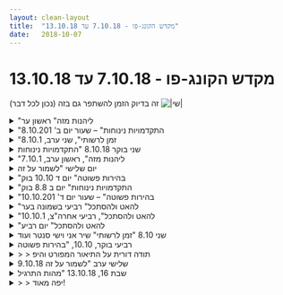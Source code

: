 ```yaml
---
layout: clean-layout
title:  "מקדש הקונג-פו - 7.10.18 עד 13.10.18"
date:   2018-10-07
---
```

# מקדש הקונג-פו - 7.10.18 עד 13.10.18 
זה בדיוק הזמן להשתפר גם בזה (נכון לכל דבר) <img src="http://www.timg.co.il/tapuzForum/images/Emo77.gif" alt="|שי|">

<details>
                    <summary>"ליהנות מזה" ראשון ער</summary>
                    הגעה : 19:30 <br> <br> כיף לחזור לאחר שבועיים של היעדרות.<br> חיים וריב כבר היו במקום המפגש. התחלה של תנועה וחימום גם עם הסובבים.<br> <br> ריב מזמין את כולנו (לאחר שבועז ויניב הצטרפו, רק אם מתאים) לעבוד בעבודה פנימית. <br> יניב מנחה אותנו לנוח בתוך התחושות של הגוף.<br> לאחר הבדיקה (האם מתאים&nbsp;&nbsp;לי להיות שם ) &quot;ההנחיה השקטה&quot; (ממטורתי -&nbsp;&nbsp;הקשבה להנחיות שנובעות ממני) נאמר לי שאני רוצה לזוז!<br> חששתי מ&quot;פירוקה&quot; של קבוצה - כי יש ענין בלנטוש עבודה קבוצתית. אך יש ענין גם בלהקשיב להנחיות שבאות ממני.<br> וכן הקבוצה שהתאגדה להנחיה זו אכן התפרקה. אך מפתיע אותי לטובה שקיבלתי את זה לגמרי בסדר.<br> <br> הרצונות שלי התממשו והתחלתי לזוז. <br> קרבות עם ריב - רגלים ותוספת של ידיים - המשך עבודה משיעור השעבר.<br> <br> חיים ביקש לשפר את השליטה עם מרכז הכובד שלו - נסיון לתת לו כמה טיפים והסתכלויות. לימוד ההתחמקות שנובע ממרכז הכובד.<br> <br> עבודה עם ריב על נעילות הזזות. בפולסים היכולת לקבל ולהכיל את הפולס עמידה ופלג גוף עליון.<br> שיפור של חמש החיות וחקירת הצד השני.<br> שיקשוקים וניענועים עם בן - פשוט עוזר בטרוף להרגיש את הגוף לאחר מכן ברגיעה.<br> <br> סיום שיעור 22:10<br> <br> <a href=http://www.tapuz.co.il/communa/viewmsgcommuna.asp?communaid=40780&msgid=57087236 target=_blank style=color:blue>מדדי דרור לשיעור</a> :<br> למידה :2 - (מתוך 3) <br> הנאה :3 - (מתוך 4 )<br> <br>  <br>
                  </details><details>
                    <summary>"התקדמויות נינוחות" – שעור יום ב' 8.10.201</summary>
                    שעת הגעה שלי: 6:40 – שעת סיום: 8:30<br> משת&#39;: יואב, אינגריד, רמי – מנחה: בן<br> <br> הגעתי בנינוחות ובמצב רוח טוב; משהו בי ביקש לאפשר זרימה ונינוחות. פתחתי בשיחה חופשית עם יואב, שמאוד נהניתי ממנה. תוך כמה דקות רמי הצטרף ומיד הודעתי להם שאני אוביל אותנו אל מקום השיעור, תוך שהנחיתי אותנו לצעוד בקלילות והנאה תוך כדי שיחה חופשית.<br> בגן דובנוב עשינו עצירה קצרה כי ביקשתי להתפנות לשירותים – הרשיתי לעצמי. לאחר מכן הונחינו לצעוד ללא דיבור, תוך תשומת לב למראות, לצלילים הנשמעים ולריחות, ליהנות מכך ולאפשר נשימה חופשית. מאוד נהניתי מכל הדרך, זה מעט הפליא אותי. <br> בככר רבין עשינו עצירה ליד בריכת המים, כשכל אחד הונחה לפעול לפי בחירתו. התיישבתי על הדק מעץ והתבונתי בשקט במתרחש בתוך הבריכה. רמי עשה תרגיל עליית מדרגות ורמי עמד על המעקה ועשה עבודה פנימית כל שהיא.<br> כעבור כמה דקות המשכנו לצעוד ועברנו לגן דבורה בארון, כפי שהנחה אותי בן.<br> המשכנו לעבוד כל אחד לפי בחירתו. עבדתי מעט על גמישות וגם על מתיחות נעימות.<br> בן הגיע כעבור כמה דקות והנחה את יואב ורמי לתרגל עמידת פיסוק של קונג פו. אותי הוא הנחה להעמיק את הנינוחות שלי. לרגע קצר חשתי בתוכי מעין דאגה שהאימון שלי &quot;פחות רציני&quot; ובלתי קשור לאומנות הלחימה. זיהיתי את זה מיד ושחררתי את זה, עברתי להתבונן בחשיבות של הנינוחות באומנות הלחימה כדי להבהיר לעצמי שהדאגה שלי איננה מבוססת. זה הרגיע אותי ואפשר לי באמת להעמיק את הנינוחות שלי בצורה מוצלחת ונעימה.<br> כעבור 15 ד&#39; הונחיתי לתרגל סיף ביד אחת עם רמי – לאחר שראיתי קרב אגרופים עוצמתי ומרהיב בין רמי ויואב, שעקבתי אחריו בעניין רב וגם למדתי ממנו – במיוחד זכור לי משפט שבן אמר ליואב, משהו דומה ל: &quot;תזהה מתי כדאי לא לוותר ולהמשיך בקרב ומתי כדאי לעצור ולא להתעקש.&quot;<br> קרב הסיף עם רמי היה מוצלח מאוד עבורי, כי לא חשתי בו פחד, למרות שרמי &quot;לא עשה לי הנחות&quot;. היה כיף לחוות את זה.<br> בהמשך יואב ונחה להמשיך את השיעור שלנו עד תומו. יואב הנחה אותי להעביר אותנו תרגולים של מתיחה נעימה. רמי הונחה להעביר אותנו כמה תרגולים (כבר לא זוכרת מה).<br> לאחר מכן עברנו לגן שמאחורי גן העיר, חצינו את אחת מבריכות מפלי המים והתמקמנו בישיבה על ספסל אבן והתבוננו על הסביבה. חוויתי הנאה עמוקה, שלווה והכרת תודה – חרגתי מההנחיה ואמרתי בקול רם ואמרתי ליואב ורמי שאני מרגישה כאילו אנחנו שלושת המוסקטרים (גיבורי הילדות שלי) שמתצפתים (בהנאה) על הסביבה.<br> לקחתי את הנינוחות הזו לשלב חדש גם בהמשך היום. נפלא!<br>
                  </details><details>
                    <summary>"זמן לרשותי", שני ערב, 8.10.1</summary>
                    מאוד נהנתי מהקלילות של השיעור. שמן הסתם הייתה גם בתוכי. בניגוד גמור לכבדות שהרבה פעמים אני חש. כאילו משהו בתוכי אמר &quot;סבבה אני מרפה&quot;.
                  </details><details>
                    <summary>שני בוקר 8.10.18 "התקדמויות נינוחות</summary>
                    שעת הגעה 06:25, קריר, מרגיש מוקדם. שדרוג המיקוד שלי, שדרוג הקשב. אינגריד ורמי מצטרפים. <br> שינוי מיקום. שמח להמשיך את התנועה מגינת דובנוב. מרגיש לי שאני רוצה משהו אחר הבוקר. <br> התבוננות בפרחי הלוטוס בבריכה בככר רבין. צבעים מופלאים. תחושה של המים. הרפיה<br> גינת דבורה בארון. בן מצטרף. <br> תרגול מתיחות ועמידות נמוכות. העמקה בתרגיל. התבוננות באפשרות של העמקה לתוך תרגיל בודד לאורך כל השיעור, הפוטנציאל. <br> בעיטות, לא בצורה מובנית. דברים שהגיעו אליי -&nbsp;&nbsp;טווח הבעיטה הנוח שלי, מסלולי הגעה שונים, ההרגשה שלי ברגל<br> קרב כפפות עם רמי. רצף של אגרופים. שמירת ראש - מרחק ידיים מהראש, קרוב מדי, רחוק מדי. הערה בנושא עדינות. קיבלתי איזושהי הצצה למקום של לחימה עדינה (או שמא מעודנת יהיה מתאים יותר) כרגע עלו בי התייחסויות לדיוק, תזמון, צלילות, מקצב, הרגשה של הפרטנר<br> עבודה תנועתית מהנה, עבודה עם מאמץ. הנאה מהמאמץ. הנחיה של השיעור מגיעה אליי.<br> עבודה על גמישות ומתיחות בהנחיה של אינגריד. הקצב הרגיש מאד מתאים<br> עבודה על ריפוי - מעגל אנרגיה ונשימה בהנחיה של רמי. <br> שינוי מיקום - המפל ליד גינת הדסה. התבוננות והגדלה של המיקוד והקשב בעיניים פתוחות ובהמשך בעיניים סגורות. <br> סיום שיעור 08:20<br>
                  </details><details>
                    <summary>"ליהנות מזה", ראשון ערב, 7.10.1</summary>
                    אני חושב שהתחלתי בלי להגדיר לעצמי מה התרגיל - אבל זה היה משהו כמו התבוננות על עצמי, על כל מה שקיים בי.<br> <br> בהמשך נעניתי להצעה של ריב להצטרף לתרגול עבודה פנימית. חישת הגוף הפנימי (או הנחיה דומה, לא זוכר בדיוק).<br> חזרה לעבודה עם עצמי, תוך שישבתי והרגשתי את הגוף, הגיעה חתולה חמודה, התיישבה עלי והתחילה לעסות לי את הירך הפנימית עם הרגליים הקדמיות שלה. בהתחלה זה הקפיץ אותי והיה מאד מאתגר, אבל איפשרתי לה להמשיך. המשכתי להתבונן ולהרפות ואחרי כמה רגעים משהו בתוכי זז וזה כבר לא הפריע.<br> <br> התבוננות בעין אחת והרפייה של המבט.<br> <br> תרגיל שקיבלתי מבן - לבחור אחד מהחלונות שההשתקפות בו צלולה יחסית ובישיבה להתבונן על ההשתקפות שלי. לראות יותר ויותר את היופי שלי, כפי שמשתקף בראי. אחרי זמן מה של תרגול הרגשתי שמשהו במצב התודעה שלי משתנה. זה השתקף בשינוי תפיסת האור והצבעים. חלקים מהפנים שלי התחילו להיעלם ולהופיע לסירוגין.<br> מתישהו עודכנתי לגבי סיום השיעור שלי, אולם המשכתי בתרגיל עוד זמן רב לאחר מכן.<br> <br> בשלב מסויים נקראתי לעבודה שכללה ניעור של הגפיים והגוף כולו. חזרתי להעמיק עוד בהתבוננות על עצמי בראי. עתה הפנים שלי נעלמו לגמרי, והופיעו שוב כפנים של אדם אחר. מספר דמויות הופיעו מולי והתחלפו ביניהן - אחד היה קירח, לאחר היה זקן גדול. זה היה קסום.<br> <br> גמישות בישיבה וחיזוק של הידיים וכפות הידיים על ידי טפיחות נעימות על הקרקע.<br>
                  </details><details>
                    <summary>יום שלישי "לשמור על זה</summary>
                    זמן הגעה : 20:20<br> <br> לאחר רכיבה באופניים ויום ראשון בעבודתי החדשה. היה לי הרבה לעכל ולהרגיש.<br> <br> הלכנו לגג לאגף הצפוני תוך אפשור של היום שהיה. <br> שהגענו ההנחיה קיבלה להוסיף גם את ההווה.<br> <br> ההנחיה הפשוטה והנעימה הגיעה אלי. והיה לי יותר נעים. <br> אז שתי מטרות עלו רמה - ההנחיה הנעימה, והפרנסה.<br> <br> עבודה עם בעיטות וכרית - עבודה שלי לנסות לעבוד יותר עמוק ומדויק.<br> <br> חזרתי קצת על האימון מראשון - תזוזה של הגפיים אחד אחד ואז את כולו ולהרגיש את הזרם.<br> עבודה על שתי פורמות כרצוננו <br> בשבילי חמש החיות צד ראי , וסן צ&#39;ן 1 הרגשת הקצוות והרפיה בין מעברים.<br> <br> הזזות קצת לנסות להמשיך את מגמת השיפור מיום ראשון. נסיון לשמור על האנרגיה שלי בענין ועל הדרור.<br> עבודה פנימית חופשית. <br> קצת תחושות השמים היו יפים של מעבר עונה. האנרגיה בשיעור הייתה שונה.<br> <br> סיימתי עם המשפט ההנחיות שלי לשנינו הסתיימו כעת.<br> זמן סיום 22:00<br> <br> <a href=http://www.tapuz.co.il/communa/viewmsgcommuna.asp?communaid=40780&msgid=57087236 target=_blank style=color:blue>מדדי דרור לשיעור</a>:<br> למידה : 2.5<br> הנאה : 2<br>
                  </details><details>
                    <summary>"בהירות פשוטה" יום ד 10.10 בוק</summary>
                    הגעתי ב 0641 קבלתי להמשיך את השיעור שלי ושל יואב בלונדון מיניסטור.<br> היה שיעור פיזי ברובו, זרמו תרגילים בהתחלה קרוב למה שהיה מכונה חימום,<br> אחר כך תרגילי בעיטות בזוג,<br> כולל הדיפת הפרטנר מקו לקו בעזרת בעיטות צד, ובעיטות 2 שלבים ובעיטות סיבוב<br> שנגמרות בבעיטות צד, ובאגרופים.<br> מתיחות, הרפיה, נשימה, קרבות עם כפפות, , שוב הדיפת הפרטנר מקו לקו בעזרת <br> אגרופים עם כפפות כשהמותקף תוך שהוא מובל לאחור מנסה מפעם לפעם<br> להסיט ולסמן אגרוף לפנים.<br> לאחר מכן בריבוע על הרצפה אגרופים עד שאחד יוצא מהריבוע, לאחר מכן נוספה<br> אפשרות להשתמש בבעיטות.<br> לאחר מכן עבודה פנימית לעיבוד הקרבות,<br> לאחר מכן עבודה פנימית של ריפוי על ידי שהיה במקומות של אי נוחות/כאב, קבלה<br> ותודה ולקיחת אחראיות על מה שהכאב מנסה למסור.<br> סיימנו ב 0808<br>
                  </details><details>
                    <summary>"התקדמויות נינוחות" יום ב 8.8 בוק</summary>
                    אינגריד לקחה אותנו במתינות לגינת דבורה.<br> שם פגש אותנו בן,<br> ובעזרתו עבדתי על בעיטות במינימום הכנה לקראת,<br> וכך שלא יהיו מוכנים לקראתן,<br> חלה התקדמות,<br> לאחר מכן קרב אגרוף עם כפפות עם יואב, נצפתה<br> התקדמות בעקבות השיעור הקודם, מוגנות ברמה<br> גבוהה יותר, ויציאה להתקפה במפתיע.<br> עבודה עצמית עם הגוף<br> פרידה מבן ועבודות גמישות עם אינגריד בהנחיית יואב<br> ועבודה פנימית.
                  </details><details>
                    <summary>"בהירות פשוטה" – שעור יום ד' 10.10.201</summary>
                    שעת התחלה: 6:35 – סיום: 8:00<br> משתתפים: יואב, אינגריד, תרצה, רמי, דורית&nbsp;&nbsp;- מנחה: ב (בהתחלה); אינגריד (רוב השיעור)<br> <br> הגעתי לשיעור במצב יחסית נינוח. כשפגשתי את יואב בנק&#39; המפגש נמנעתי מלדבר. בחרתי להתמקד בשיעור שלי. <br> ביררתי עם עצמי במה ני רוצה להתמקד בשיעור שלי. התשובה: נינוחות נעימה ומיקוד.<br> תרצה הגיעה ובחרתי לשוחח איתה. היה נעים. גם רמי הגיע. ראיתי את בן מגיע מכיוון הקריה, כיוון חריג. באותו הזמן דורית גם הגיעה. <br> בן מיד הנחה אותי להמשיך את השיעור שלי ושל תרצה עד תומו, כשתחילתו תהיה בגן דובנוב. את יואב הוא הנחה לצרף אליו את רמי ולעבור ללונדון מיניסטור. דורית שאלה אם עליה להצטרף אלי, אמרתי שבן לא צירף אותה אלינו. המסגרת הזו מאוד התאימה לי, למרות שאני גם אוהבת שעורים משותפים לכולנו.<br> השיעור שלי ושל תרצה התחיל בהליכה נינוחה, עם נשימה רחבה, תוך תשומת לב למתרחש מסביבנו.<br> בחירת המקום בתוך גן דובנוב הפעם הייתה לי קלה ומהירה: בחרתי במדשאה ליד הבריכה המגודרת.<br> שם תרגלנו כל מיני תרגולים עם דגשים &quot;קטנים&quot; שנראו לי משמעותיים: הליכה נעימה ומיטיבה, אפילו מרפאה; עמידה על רגל אחת – שמתי לב לפער משמעותי בין הרגליים, כשאני מצליחה לעמוד בצורה יציבה למדי על רגל שמאל ומתקשה לעמוד ברצף ובנינוחות על רגל ימין; בעיטות נינוחות ויעילות – נזכרתי בלוחמת קונג פו מהונג קונג שראיתי בסרט דוקומנטרי, שנראתה כמו איזו סבתא קטנה וחביבה שיושבת בחצר ביתה בין התרנגולות שלה ומדגימה למראיין כמה טכניקות, עם תנועות מינימליסטיות שנראו מינוריות ולא מרשימות, אך אפקטיביות מאוד (קונג פו נשים). תרגלנו גם גמישות. לאחר מכן כמה תרגיליי כושר: כפיפות בטן, כפיפות ידיים, ועוד. לאחר מכן ביקשתי לתרגל עמידת ידיים – לפני כמה זמן חלמתי שאני מבצעת עמידת ידיים בקלילות, ונכון לעכשיו אני מתקשה משום מה, אבל מאוד &quot;מתחשק&quot; לי לרכוש את המיומנות הזאת. סיפרתי כל זה לתרצה ושינינו מיקום בחיפוש אחר קיר שניתן להישען עליו, בנוסף לעזרה והתמיכה של הפרטנרית. עברנו למתחם של המשכן לאומנויות הבמה ומצאנה שם קיר מתאים. תוך זמן קצר תרצה בצעה עמידת ידיים ולאר מכן הדגימה לי כמה פעמים כיצד לעשות זאת. ניסיתי כמה פעמים, אך לא הצלחתי להגיע לנקודה שבה הרגליים שלי עולות ונוגעות בקיר מאחור, בשל איזו תחושת פחד עוצמתית שמנעה זאת ממני. היה לי נעים לדבר על כך עם תרצה, הצלחתי לחקור את התחושה הזו יותר לעומק וממש לחוות אותה, זה היה עוצמתי ומעניין. הרגשתי שאני מצליחה לצמצם במידת מה את גודל הפחד וזה הספיק לי לפעם הזאת.<br> סיימנו את שעורנו בישיבה עם עבודה פנימית, התעטפנו באור לבן, התמקדנו בתחושת מוגנות ונינוחות. בסוף השיעור הרגשתי&nbsp;&nbsp;נינוחה וממוקדת.<br>
                  </details><details>
                    <summary>"להאט ולהסתכל" רביעי בשמונה בער</summary>
                    היה שיעור כיפי ומועיל עם בן וריב<br> הגעתי לנקודת המפגש בערך בעשרים לשמונה.<br> איכשהו בחודשים האחרונים אני תמיד מגיע באיחור של כמה דקות. כל פעם מסיבה אחרת שנראית לי די מוצדקת, אבל אני מאמין שהייתי יכול בכל זאת להגיע בזמן.<br> <br> כשהגעתי בן הנחה אותי לאסוף עשרה תחומים שלדעתי נוגעים ללימודי הקונג פו שלי.<br> בחרתי ב: קרב/לחימה, תנועה/ספורט, גמישות, נשימה, קשיבות/מודעות, עבודה עם אנשים, יומן השיעורים/תיעוד, השתפרות/התפתחות, ריכוז.<br> לאחר מכן בן ביקש שאעבור על כל אחד מהתחומים ואדמיין שאני משתפר בו.<br> הוספנו עוד שלושה תחומים:<br> עבודה פנימית - הסטודיו הפנימי (למידה מזכרונות), עמידה בתנאים (ארגון), הנחיה עצמית.<br> <br> ולאחר מכן תרגלנו גמישות באמצעות פיסוק והתבקשתי לראות מי מהנושאים הכי רלוונטי לפיסוק בסדר יורד.<br> לאחר מכן בן הנחה אותי להעביר שיעור לעצמי עוד ששאר התלמידים יתפנו ואז להמשיך את השיעור שלי עם אחד מהם.<br> התאמנתי לבד וכשהשאר סיימו את ההנחיה של ריב, ביקשתי ממנו להתאמן ביחד קצת.<br> עשינו: משחק סימונים בידיים, ברגליים, משולב, יד מתחמקת, הזזות וסיימנו בעצות אחד לשני איך למקד ולשפר את האנרגיה שלנו: הרפיה, יצירה, וספורט(פעילות אירובית)<br> <br> סיימתי בערך בתשע וחצי. תודה!<br>
                  </details><details>
                    <summary>"להאט ולהסתכל", רביעי אחרה"צ, 10.10.1</summary>
                    מפת העצמי: בתוכי יש מגוון מצבי רוח מתחלפים. ביכולתי לראות אותם כפי שהם - מצבי רוח חולפים, ואז אני פחות מזוהה איתם. יש שם גם אחד שהוא שונה מהאחרים ושיותר מייצג אותי. זה שלומד בשיעור לדוגמה.<br> <br> <br> נוסחה בת שני שלבים: 1. מרשה לישי להיות.<br> 2. שואל אותו אם בא לו לעשות משהו.<br> <br> <br> <br> <br>
                  </details><details>
                    <summary>"להאט ולהסתכל" יום רביע</summary>
                    לילה , הגעתי עייפה, <br> רוצה להאיט את הקצב<br> או כמו שבן כתב - להאיט זה בעצם דרך לנוע הרבה יותר מהר
                  </details><details>
                    <summary>שני 8.10 "זמן לרשותי" שיר אני וישי סנטר ועוד</summary>
                    כל אחד יכול לקחת לו/לה מה שרוצים מהדרך<br> ישי לקח שייק<br> אני לקחתי כריך מאנסטסיה<br> הלכנו לסנטר<br> עצרנו בספסל<br> ישבנו בסנטר ליד איידיגיטל<br> ישבנו במקומות שקטים קרוב לכיכר דיזינגוף<br> ישבנו בכיכר אתרים וראינו את היממה שהיינו רוצים<br> <br> מטרת השיעור היתה: טיפוח היממה שלנו<br> התקדמות מעשית כל אחד ביממה שהוא/היא רוצים<br> <br> בדיעבד הייתי אולי נשארת עוד בכיכר, מקדישה עוד זמן לעבודת הדמיון<br> כי היא היתה לי טובה כשעשיתי אותה שם<br> <br> שיר מספרת לנו על הספר &quot;בוקר טוב&quot;<br> קיבלתי במתנה את הספר שיו<br> התחלתי ליישם אותו כבר יום אחרי ועדיין<br> זה ממש שיפר לי את היממה<br> מדהים<br> <br> היה גם כיף ומרגיע<br> איפשרתי הנאה פשוטה בלי קשר<br> <br> תודה <img src="http://www.timg.co.il/tapuzForum/images/Emo39.gif" alt="|פרח|">
                  </details><details>
                    <summary>רביעי בוקר, 10.10, "בהירות פשוטה</summary>
                    אני עם בן. שיעור מיוחד. <br> הגעתי במצב קטטוני, אחרי הרבה קשיים רגשיים והרבה מאוד לחץ זמן, מוח רץ, חוסר שינה, חרדה. כאלה. <br> קפיצות. <br> דברים מהשיעור: <br> ללכת לגינת דובנוב תוך כדי בעיטות<br> האתגר של להצמד לבן<br> קפיצות או נוקשות מחשבתית - למה להצמד תוך כדי בעיטות הרבה יותר קשה? היו שם הרבה &quot;אבלים&quot; <br> בן מנחה על הרס ובניה<br> בן מדבר ומסביר על ההבדל בין יצירה, בנייה, לבין תחושה כזו שונה של משהו שמפריע, מבנה שקיים שצריך לההרס כדי שמשהו יבנה<br> לנסות לשייך להרס תחושה חיובית, זה היה נהדר<br> אי הבנה של מה זה הרס בהקשר הגופני, יותר הרס תוך כדי למידה בהקשר של נגיד גילוי טעות<br> הדגמה של &quot;הרס&quot; חחחח של &quot;מבנה גופני&quot; כשהיד שלי היתה למעלה ואז נפלה (לא אני טועה כאן אבל משאירה כי כן הבנתי ובכל זאת כך זה נשאר. לא חשוב)<br> מה שהיה חשוב זה השחרור מההבנה של מבנה בתור משהו מאוד מסובך <br> היה מדהים לגלות שכשבן הפנה אותי לחוכמה (שלי) היתה לי פתאום גישה<br> משהו השתנה כאילו בתנוחה של ה&quot;אני&quot;, התנוחה היתה אחרת. זוית ראיה אשכרה פיזית, עם תחושה גופנית שנלווית אליה<br> בן הזכיר גם משהו אחר, צמד אחר, הרפיה וקפיצות (שורוק), היה מאוד נעים לראות את זה, ואת הקשר לצמד הקודם (מבחינת שחרור הפרשנות של המילה &quot;קפיצות&quot;) ואת השחרור שבאין קשר, <br> חלק מההסברים היו בישיבה על ספסל<br> ואחר כך עבודה שאני מנחה את עצמי עד סוף השיעור או משהו כזה<br> עלו שאלות וקיבלתי הנחיה להתמקד במה שעכשיו ולרשום או לזכור<br> שני דברים שעלו היו השאלה\בקשה על בטחון עצמי- גוף כזה שממש מזוהה כבטחון עצמי שנפגע, ועלתה עוד שאלה על שליטה, מזיקה או מועילה, אני לא מתחברת עכשיו עד הסוף למקור של השאלה הזו<br> היה מעולה לעבוד עבודה עצמית, לשחרר את בן שעדיין ישב שם. היה משמעותי מאוד שהוא עדין ישב שם כל השיעור העצמי שלי. <br> מצחיק שהוא לא ידע שהשיעור שלי נגמר. באמת הוא לא לגמרי נגמר, יותר התאדה<br> לקראת סופו לקחתי את הגוף הפיזי שלי איזה עשרה מטרים הצידה מהריבוע ספסלים מרוצף שבו התמקד רוב שיעור שלי, לאור עם דשא פתוח כמו מין טיול למקום חדש<br> בעיקר אני זוכרת תחושת גוף שככל שעבר השיעור הולכת ונהיית קלילה, חובקת כל, מרחפת קצת, כאילו קל יותר לדלג ולנוע ולצאת מהריבוע של המרחב למקומות אחרים<br> הרס עושה לי טוב :)&nbsp;&nbsp;משחרר אותי<br> הבעיטות שלי במהלך השיעור הלכו ונהיו חלומיות כאלו, לא מחוברות למה שאני חושבת שאמור להיות<br> גם שמתי לב הרגבה פעמים לתבניות גופניות שנצמדתי אליהם<br> וגם לתבניות מחשבתיות כאלו שאני נצמדת אליהן אבל לא מחשבות אלא תבניות מסדר שני או משהו כזה, עכשיו זה נעלם לי
                  </details><details>
                    <summary>> > תודה דורית על התיאור המפורט והיפ</summary>
                    כשקראתי את המילים ממש התפעלתי מכמות השכבות והתחושות שהצלחת להעביר בטקסט.<br> התיאורים הם יפים מפורטים רב שכבתיים, מקשרים בין פעולה ותחושה, מכילים גם התייחסות לתחושות עצמן ותיאורן במרחב, וגם התייחסות לעצם התודעה שחשה את ההתרחשויות, בקיצור מרק מאוד עשיר ומזין, ותודה לך על המרק הזה.<br> שמתי לב שגם המקומות שבהן&nbsp;&nbsp;מציגה סימני שאלה,שבהן את לא בטוחה איך פירשת&nbsp;&nbsp;הוראות בצורה מסויימת או מה היה האירוע שהתרחש&nbsp;&nbsp;, מוסיפות תבלין מאוד מיוחד לתיאורץ הן הופכות להרבה יותר ריאלי קודם כל, ומעבר לכך הן מייצרות מרחב חלל שבו אפשר לשאול את השאלות.<br> תודה.
                  </details><details>
                    <summary>9.10.18 שלישי ערב "לשמור על זה</summary>
                    בהמשך לשיעור הזה <a href='http://www.tapuz.co.il/Communa/ViewmsgCommuna.asp?Communaid=40780&msgid=57172248' target='_blank' style='color:blue;'>http://www.tapuz.co.il/Communa/ViewmsgCommuna.asp?Communaid=40780&msgid=57172248</a> <br> <br> מקבל הנחיה להסתער שוב על עשר המשימות שהגדרתי לעצמי בשיעור ההוא. להעמיק באלה שלא העמקתי אז. <br> <br> עבודה בבית, על מיטה עם לפטופ. <br> <br> כשעה ועשרים. <br> <br> חידושים: כתבתי שאלה במרחב השאלות והתשובות (<a href='http://www.tapuz.co.il/Communa/ViewmsgCommuna.asp?Communaid=1718&msgid=57187585' target='_blank' style='color:blue;'>http://www.tapuz.co.il/Communa/ViewmsgCommuna.asp?Communaid=1718&msgid=57187585</a> ).<br> <br> עבדתי עוד עם אמנות הקריאה. כשאני פחות עייף ועצבני ההתנגדות חלשה יותר. אבל עדיין קיימת. <br> <br> העין כבר כמה שבועות לא קופצת. כנראה סימפטום של לחץ בעבודה/בחיים. <br> <br> סיימתי את התשובה בשני חלקים של בן (<a href='http://www.tapuz.co.il/communa/ViewmsgCommuna.asp?Communaid=1718&msgid=56895059' target='_blank' style='color:blue;'>http://www.tapuz.co.il/communa/ViewmsgCommuna.asp?Communaid=1718&msgid=56895059</a> ). העלה בי קצת מחשבות. <br> <br><br><br><table width='70%' cellpadding='0' cellspacing='0' bgcolor='#C6C7C6'><tr><td height='1'></td></tr></table><br><img border=0 src=../tapuzforum/images/Emo42.gif><br><br><b>יש בי אהבה והיא תנצח.</b><br><br><br><a rel=nofollow href=http://blog.tapuz.co.il/pathoftheone target=_blank style=color:black>http://blog.tapuz.co.il/pathoftheone</a>            <br><br>
                  </details><details>
                    <summary>שבת 16, 13.10.18 "מהות התרגיל</summary>
                    מתחיל את הדיווחים שלי לשבוע הזה משבת, שהכי חי בזיכרון שלי. <br> <br> שעת התחלה 15:00<br> שעת סיום - ייתכן בסביבות 17:30, ייתכן בסביבות 21:30. תלוי איך מסתכלים על זה.<br> <br> נסעתי לצפון לסוף השבוע הזה, כשאני מתכנן להודיע על כך שלא אוכל השבת הזו להיות בנקודת המפגש לתחילת השיעורים שלי. לפני שהוצאתי את התכנית שלי לפועל כבר קיבלתי הנחיות לשיעור במייל. שקלתי מספר שעות מה לעשות עם זה. ולבסוף החלטתי להישאר בצפון, למרות תיאום שלי עם עצמי שכבר עומד מספר שנים ללא חריגה (נדמה לי), שאם כבר קיבלתי הנחיות לשיעור, גם אם נסעתי לצפון, אני מגיע. אם אני לא טועה חרגתי ממנו בפעם הראשונה בשיעור שבועיים לפני כן. זו הפעם השנייה שהסיטואציה הרגישה לי מספיק חשובה בשביל לעשות את זה. <br> <br> ההנחיה שקיבלתי במייל כללה בין היתר את ההנחיות: כולנו עובדים ביחד, כאיש אחד, קצת כמו איזושהי ריקוד משותף, ו -&nbsp;&nbsp;אפשר לעצמך לחוש בחלק המשותף של שלושתכם הנאה עמוקה מנוכחותך, מנוכחותם, מנוכחותכם.<br> <br> כתבתי לעצמי הנחיות לשיעור הזה. בין היתר, לנסות לקבל את מה שהמתין לעבור אלי שם לפחות חלקית, ואולי אפילו במידה רבה יותר מכפי שהייתי מקבל אם הייתי נוכח שם בגופי הפיזי. השיעור שיצא מזה היה ממש יפה.<br> <br> הוא החל בכך שאני מנסה להיות שם, בגן העיר, בשיעור המשותף עם התלמידים האחרים, כמיטב יכולתי. אולי כמו איזו הקרנה מנטאלית כזו של עצמי. כמו איזה רוח פורס כזאת. אז עצמתי את העיניים ודמיינתי את עצמי שם. תוך זמן קצר הרגשתי את עצמי שם. ראיתי את הגן. סיירתי בו, בפינות שונות שלו. הייתי הוא. הייתי חלקים שונים שלו. לרגעים הייתי מפל המים הקטן, או העץ שליד מתקן האימונים. או עמדתי במרכז המעגל שבגן. לאחר זמן מה, כשהפניתי את הראש, הדמיון זז מעצמו, מבלי שאצטרך להיות פעיל בנוגע לזה. הדבר המשיך להיות פעיל לאורך כל השיעור. גם בזמן שעשיתי הנחיות אחרות. תנועות מתוך אמנות הלחימה, למשל. כשעליתי במדרגות לגג גן העיר, זה היה קל מאוד. באמצע המדרגות נעצרתי והסתובבתי להביט בנוף למטה. <br> <br> מתישהו במהלך כל זה, די בהתחלה, נפתחתי להרגיש את המתאמנים האחרים שידעתי שאמורים להיות בשיעור. דמיינתי אותם שם. נהניתי מהנוכחות שלנו שם ביחד. שהיה לה אפקט מרפא ונהדר. ועבדתי על להרגיש אותנו עובדים יחד. נמצאים יחד באותו שיעור. שמתי לי למטרה שהם יאמרו אחר כך שהם יכלו להרגיש אותי בשיעור (לא ציפיתי שזה יצליח, אבל יריתי לשם בתור מטרה). <br> <br> אז זה היה התרגיל העיקרי שלי בשיעור. אבל גם עמדתי במעגל אתם ועשיתי בעיטות וחבטות ידיים בעדינות, למשל. <br> <br> בשלב מאוחר יותר בשיעור, תרגלתי את זה על חלקים אחרים בעיר. גם את הדמיון שאני שם, וגם את הנוכחות שלי יחד אתה. את מערכת היחסים שלנו. <br> <br> קצת אחרי ששלחתי את ההנחיות לעצמי במייל תשובה לבן, הגיעה אלי עוד הנחיה לשיעור הזה. שהרגישה לי קצת שייכת יותר לחלק בו של אמנות היכולת. ההנחיה הייתה לחזור לעיר בערב כאילו אני מגיע אליה בפעם הראשונה, עם מין כוונה כזו של &quot;לכבוש אותה&quot;, הכוונה, להצליח בה מאוד. עיניים מנצנצות כזה של הרפתקאה. <br> <br> אז לאחר שסיימתי את החלק הזה של השיעור שהיה מובהק יותר, ידעתי בצלילות חלקית כזו, שהשיעור שלי עומד להימשך. (זה היה חצי כן, חצי לא כזה, השיעור נמשך וחלק ממני היה בתוכו, וחלק אחר היה מחוצה). לאחר זמן מה ארזתי את החפצים שלי ויצאתי מהבית של ההורים שלי ברגל, לאט לאט, דרך השדות כזה, לתחנת האוטובוס. <br> <br> התיישבתי וקראתי קצת בספר כוחו של הרגע הזה. עבדתי עם 2 המשפטים &quot;הם מחפשים מחוץ להם קורטוב של הנאה, או סיפוק, אישור, ביטחון, או אהבה, בעוד שהאוצר נמצא בתוכם. לא זו בלבד שיש בו את כל אלה, הוא אף עצום לאין ערוך מכל מה שהעולם החיצוני יכול להציע.&quot;&nbsp;&nbsp;<br> <br> באוטובוס תרגלתי עוד זמן מה, את ההנחיה שקיבלתי, והרפית הגוף (הפעם אני עובר כל פעם על מה שהכי מרגיש לי בולט, זקוק לה) בשלב כלשהו נרדמתי, בשלב כלשהו התעוררתי. ותרגלתי להגיע עם העמדה הזו לעיר. זה היה נעים ונוכח באופן יוצא דופן. בערב בבית שלי, יכולתי בקלות רבה להתיישב בכורסת המדיטציה שלי, להיכנס, וליצור לי שעתיים של עבודה בתוך האנרגיה הזו. <br> <br> זהו, שיעור מגניב לאללה! <br> <br> ומכיוון שאני כותב את זה בשני בלילה, אני יכול כבר לציין שחלק שני ומשלים של התרגיל הזה של &quot;להיות שם&quot; הגיע במהלך השיעור הזה. <br> <br> תודה!!<br> אסא<br> <br>
                  </details><details>
                    <summary>> > יפה מאוד!</summary>
                    
                  </details><details>
                    <summary>> > > > </summary>
                    
                  </details><details>
                    <summary>רביעי בוקר 10.10.18 ״בהירות פשוטה</summary>
                    שעת הגעה 06:25 הגעתי עם צורך בתנועה. הרמות רגליים, בעיטות וסימונים הסטות, אגרופים. לתת לתנועה לנבוע מבפנים. חיבור מהנה. אינגריד, תרצה רמי דורית ובן מצטרפים. אני ורמי משנים מיקום ללונדון מיניסטור. התמקדות בנשימה. אני נהנה מהעובדה שהשיעור מגיע אליי דרך רמי. <br> רגל אחת על הרצפה, קפיצות וניתורים. גמישות. אני מרגיש את ברך שמאל. לא ברמה שמפריעה לי לנוע. <br> חימום קלאסי, היה נחמד להיזכר בתרגילים המוכרים. עובד על לחוות כל אחד מהם כאילו זו הפעם הראשונה שאני עושה אותו. <br> עבודה מגוונת עם סימוני בעיטות על הפרטנר. בעיטות צד (דגשים פנימיים, מותן פנימה, תשומת לב למיקום הידיים שלי, מגע של הרגל בפרטנר. עבודה בין הריבועים המסומנים על הרצפה, בעיטה קדמית, בעיטת צד לדחיפה של הפרטנר. אני נהנה מהאימוץ של שרירי הבטן, מנסה לדייק את המגע, יכול לדמיין את האפקט בכל אזור מגע אחר בבטן. בהמשך עבודה עם אגרופים קומבינציה של סימון לסנטר ושלושה אגרופים לבטן. (מציין לעצמי ששימוש בכרית מרגיש כמו המשך טבעי לעבודות שביצענו). <br> קרב כפפות בתוך ריבוע. בהמשך כולל שימוש ברגליים. היה אינטנסיבי מבחינת הדברים שהגיעו אליי. נתתי לגוף להוביל. לזכור בפעם הבאה לשים דגש על עדינות. מרגיש לי שהיא היתה יכולה לשדרג את העבודה. <br> עבודה חופשית אני מנצל את האנרגיה שלי לטובת עבודה על חיזוק הבטן והידיים, מנסה לזכור ליהנות מהעבודה והמאמץ. <br> עבודה פנימית. כניסה לתוך אזור כואב ושהייה בו ללא השפעה אלא של התבוננות בלבד. <br> סיום שיעור 08:08 שיעור פיזי ומאומץ. היה מהנה ומתאים מאד הבוקר. <br> כותרת זמנית שלי : פגישה מחודשת - לפעמים אנו נתקלים במוכר, עם זאת מאז הפגישה הקודמת כולנו השתנינו. מעניין להתבונן ולהבחין גם בשינוי.<br>
                  </details><details>
                    <summary>חמישי 11.10.18 "שדה וזרם בשקט</summary>
                    <br> עבודה עם הראייה המרחבית. לטפח זאת ללא מאמץ. <br> היכולת לתרגל דברים מבלי שידעו שאני מתרגל. זה ביני לביני... אז למשל אם אני מדבר עם מישהו אני פותח את הראייה המרחבית תו&quot;כ שאני מביט בו, במקום לעמוד כמו בוק ולראות אותו בזווית העין :)<br> <br> זרם – <br> או שהוא הופך להיות אני, חווה אותו כעצמי – בכל מיני וריאציות (למשל באופן מוחצן, או באופן מודחק) <br> או שהוא מקבל מקום<br> <br> ע&quot;י מודעות ואפשור, באופן קליל ועדין, אני מבחין בזרם שחולף דרכי<br> <br> זה כמו משחק תודעה...<br> יש בנו נטייה לחולמנות שכנראה הולכת להישאר אתנו, אבל אנו יכולים פחות ופחות להיבלע בה<br> <br> איפה כרגע כבד לי? איזו אי נוחות או מצוקה אני חווה? מה לופת אותי? מה עולה מירכתי התודעה?<br> <br> התנגדות למשהו בד&quot;כ מחזקת אותו. <br> זה נפוץ שמכריזים מלחמה על דברים בתוכנו והרגלים בנסיון להפטר מהם, וזה בד&quot;כ רק מחזק אותם, ואז גם אם עושים החלטה נחושה להמנע ממשהו, אז משהו בתוכנו מתקבע ומתבסס עוד יותר, גם אם לא במודע.<br> <br> הזרמים החזקים בנו יתכן שהם כך בגלל התנגדות שיש בנו אליהם.<br> לבדוק אם יש בי חלק שהוא מאוד נגדם, ולתת לזרם התחתי הזה להיות<br> <br> דוגמא של אדם שנהנה להכות את עצמו במקל רועים. זה לא מיטיב אתו ולמרות זאת הוא מכור לזה. במקום להאבק בזה, ומתוך מודעות ונתינת מקום, חלק שהוא איבד משתחרר מכלאו וחוזר אליו.<br> וכשהוא מעמיק למרחב השקט, החוויה של מקל הרועים הופכת תפלה...<br> <br> לתת לחוויה להיות. שימו לב לחלק בכם שרוצה לשנות את החוויה הנוכחית. הוא מניפולטיבי – מחפש כל הזמן אחר חוויה טובה יותר. &quot;החוויה עכשיו לא מספיק שווה&quot;<br> החוויה עכשיו היא כמו צליל בתזמורת, ואנו רוצים להיות מודעים לתזמורת... לראות זאת זו הקלה<br> החוויה הזאת היא אחלה <br> לעומת מצב שבו אני בלוע<br> <br> כשהמודעות גדלה היחסים בין השכבות משתנים באופן דרסטי <br> ממצב בו עולמי מלא כמעט עד אפס מקום בשכבת הלא שקט האלימה, ושכבת היופי המעודן והשקט אפסיות בגודלן, למצב שבו שכבת השקט ממלאה את המרחב, ושכבת היופי המעודן גדולה באלפי מונים מהשכבה הגסה האלימה, למרות שגם היא קטנה מאוד ביחס לשכבת השקט...<br> <br> לשים לב לעצמי הבלוע. אפשר גם להבין זאת כלראות את הדמות שאני כאשר אני בלוע<br> <br> השכבה הנייטרלית דומה לבירוקרטיה נקייה, חסרת הטיות (לא לרעה ולא לטובה) ויכולה לחדור אליה השכבה האלימה או לחילופין השכבה המעודנת<br> כך שהיא יכולה להיות נהדרת, קרה ועניינית, או אלימה ונוראית...<br> <br> בכולנו טבועות חוויות של השכבה הנייטרלית מעורבת בגסות ואלימות בהקשרים מסויימים, וזה משפיע באופן לא מודע על היחס שלנו לדברים מסויימים.<br> למשל: ברזל, שהוא סה&quot;כ חומר נייטרלי - תעשייה דורסנית, נשק וכו&#39;...<br> עסקים, כסף, עבודה ועוד...<br> <br> מהמם!!
                  </details><details>
                    <summary>שלישי 21:30 9.10.2018 "לשמור על זה</summary>
                    שיעור בהנחיית דרור.<br> <br> לאפשר לרגע הזה להיות. לאפשר ליום שהיה להיות. לאפשר לרגע ואז לאפשר לרגע הזה להיות. אח&quot;כ עבדתי על פורמת 5 החיות. עשיתי אותה יותר שלי. הרגשתי לאות, הרגשתי למה שהשיעור רוצה להביא לי ואז עלה בי פשוט להתחיל את 5 החיות בצורה שתתן לי כח ואנרגיה וזה אכן קרה. עבדתי רק על 4 התנועות הראשונות, עשיתי אותן יותר שלי מבחינת התחושה, מבחינת איכות התנועה, מה שאני רוצה להרגיש מבפנים. הרגשתי איך אני עושה את אותה תנועה בצורות שונות אני מרגיש דברים שונים. <br> <br> עבדנו על בעיטות ודי שפטתי את עצמי על האיכות של הבעיטה שלי לא כל כך ידעתי מה לעשות עם זה. <br> <br> עבודה פנימית: עבדתי על לראות את המימד של הקושי, המילים, הדבר הזה שמדבר, ולתת לו להיות. ולעשות מה שהוא רוצה בתוכי וגם עבדתי על להרגיש את התחושות וגם את המימד הזה בו זמנית, ובכלל את התחושות הגופניות. <br> <br>
                  </details><details>
                    <summary>רביעי 20:00 10.10.2018 "להאט ולהסתכל</summary>
                    התחלתי בסביבות השעה 19:00 הסתנכרתי לרגע הזה. באתי במצב קצת של חוסר שקט נכנסתי יותר לשקט גם דרך פיצול הקשב גם לגוף ואח&quot;כ להכל ולמימד של הקשיים. <br> <br> סשה התחילה לי את השיעור בהנחיה של להרגיש את הגוף ולעשות איתו איזושהיא עבודת ניקוי ופשוט אפשרתי לגוף להתנקות ודמיינתי אור לבן נקי. <br> <br> אח&quot;כ עלינו למעלה למרפסת על יד העיריה ועשינו פורמות. לעשות קצב יותר מהיר ממה שאני רוצה עכשיו. להגיע לקצב מהיר יותר דרך שאני עושה את הפורמה בצורה מהירה ולהסתנכרן לזה. לעשות את הפורמה בצורה שלא נוחה לי ולנסות להסתנכרן לזה.<br> <br> אח&quot;כ עשינו עבודות זוגות עשיתי כתפיים כל אחד בקצב שלו... עבדתי על יציבות, על ראיה, על הגנה. <br> <br> עבודה פנימית: לתת לרגשות לעסות את המחשבות, גוף. לעסות את הנשימה. להסתנכרן לאיזה קצב שיתאים לי. אני נגיד הסתנכרנתי לקצב של הנשימה שלי.<br> <br> היה לי נעים בשיעור, ניסיתי להיות כמה שיותר שקט, ממש לספור את המילים שאני אומר ולא לומר מילים מיותרות, להיות שקט בזמן השיעור ולפני השיעור, זה תרגיל כזה שעשיתי לעצמי. הרגשתי שהעבודה האיטית בכתפיים ובקרב אגרוף משפרת אותי מהר יותר מעבודה מהירה ותורמת מאד לעבודה המהירה.<br>
                  </details><a href="javascript:history.back()">בית</a>